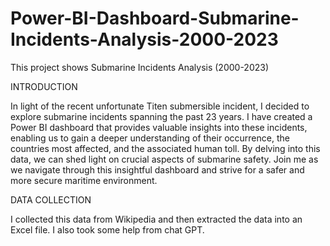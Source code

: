 # Power-BI-Dashboard-Submarine-Incidents-Analysis-2000-2023
This project shows Submarine Incidents Analysis (2000-2023)

INTRODUCTION

In light of the recent unfortunate Titen submersible incident, I decided to explore submarine incidents spanning the past 23 years. I have created a Power BI dashboard that provides valuable insights into these incidents, enabling us to gain a deeper understanding of their occurrence, the countries most affected, and the associated human toll. By delving into this data, we can shed light on crucial aspects of submarine safety. Join me as we navigate through this insightful dashboard and strive for a safer and more secure maritime environment.

DATA COLLECTION

I collected this data from Wikipedia and then extracted the data into an Excel file. I also took some help from chat GPT.
